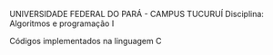 UNIVERSIDADE FEDERAL DO PARÁ - CAMPUS TUCURUÍ
Disciplina: Algoritmos e programação I

Códigos implementados na linguagem C
